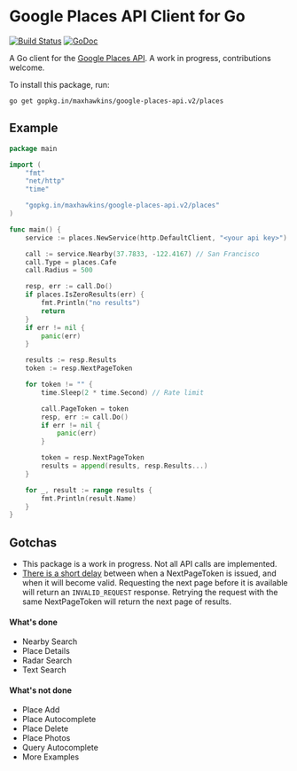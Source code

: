 # Google Places API Client for Go

[![Build Status](https://travis-ci.org/maxhawkins/google-places-api.png)](https://travis-ci.org/maxhawkins/google-places-api)
[![GoDoc](https://godoc.org/github.com/maxhawkins/google-places-api/places?status.svg)](http://godoc.org/github.com/maxhawkins/google-places-api/places)

A Go client for the [Google Places API](https://developers.google.com/places/webservice/). A work in progress, contributions welcome.

To install this package, run:

```
go get gopkg.in/maxhawkins/google-places-api.v2/places
```

## Example

``` go
package main

import (
    "fmt"
    "net/http"
    "time"

    "gopkg.in/maxhawkins/google-places-api.v2/places"
)

func main() {
    service := places.NewService(http.DefaultClient, "<your api key>")

    call := service.Nearby(37.7833, -122.4167) // San Francisco
    call.Type = places.Cafe
    call.Radius = 500

    resp, err := call.Do()
    if places.IsZeroResults(err) {
        fmt.Println("no results")
        return
    }
    if err != nil {
        panic(err)
    }

    results := resp.Results
    token := resp.NextPageToken

    for token != "" {
        time.Sleep(2 * time.Second) // Rate limit

        call.PageToken = token
        resp, err := call.Do()
        if err != nil {
            panic(err)
        }

        token = resp.NextPageToken
        results = append(results, resp.Results...)
    }

    for _, result := range results {
        fmt.Println(result.Name)
    }
}
```

## Gotchas

* This package is a work in progress. Not all API calls are implemented.
* [There is a short delay](https://developers.google.com/places/web-service/search#PlaceSearchPaging) between when a NextPageToken is issued, and when it will become valid. Requesting the next page before it is available will return an `INVALID_REQUEST` response. Retrying the request with the same NextPageToken will return the next page of results.

#### What's done

* Nearby Search
* Place Details
* Radar Search
* Text Search

#### What's not done

* Place Add
* Place Autocomplete
* Place Delete
* Place Photos
* Query Autocomplete
* More Examples
